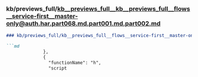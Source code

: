 ### kb/previews_full/kb__previews_full__kb__previews_full__flows__service-first__master-only@auth.har.part068.md.part001.md.part002.md

```md
### kb/previews_full/kb__previews_full__flows__service-first__master-only@auth.har.part068.md.part001.md (part 002)

```md
              },
              {
                "functionName": "h",
                "script
```

```

```
